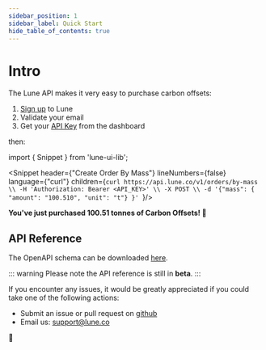 ```yaml
---
sidebar_position: 1
sidebar_label: Quick Start
hide_table_of_contents: true
---
```


# Intro

The Lune API makes it very easy to purchase carbon offsets:

1. [Sign up](https://dashboard.lune.co/signup) to Lune
2. Validate your email
3. Get your [API Key](https://dashboard.lune.co/api-keys) from the dashboard

then:

import { Snippet } from 'lune-ui-lib';

<Snippet header={"Create Order By Mass"} lineNumbers={false} language={"curl"} children={`curl https://api.lune.co/v1/orders/by-mass \\
  -H 'Authorization: Bearer <API_KEY>' \\
  -X POST \\
  -d '{"mass": { "amount": "100.510", "unit": "t"} }'
`}/>

**You've just purchased 100.51 tonnes of Carbon Offsets! 🎉**

## API Reference

The OpenAPI schema can be downloaded [here](/openapi.yml).

::: warning
Please note the API reference is still in **beta**.
:::

If you encounter any issues, it would be greatly appreciated if you could take one of the following actions:
* Submit an issue or pull request on [github](https://github.com/lune-climate/lune-docs)
* Email us: [support@lune.co](mailto:support@lune.co)

🙏
